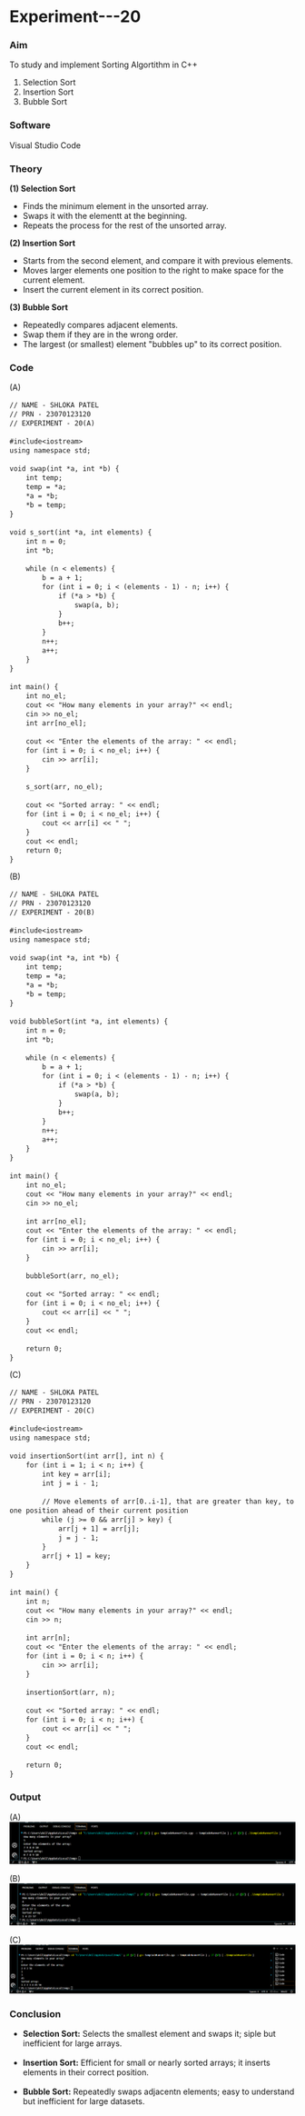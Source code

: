 # Experiment---20 

### Aim 
To study and implement Sorting Algortithm in C++ <ol><li>Selection Sort</li> <li>Insertion Sort</li> <li>Bubble Sort</li></ol> 

### Software 
Visual Studio Code 

### Theory 
<b> (1) Selection Sort </b> <br> 
<ul><li>Finds the minimum element in the unsorted array.</li> <li>Swaps it with the elementt at the beginning.</li> <li>Repeats the process for the rest of the unsorted array.</li></ul> 

<b>(2) Insertion Sort</b> <br> 
<ul><li>Starts from the second element, and compare it with previous elements.</li> <li>Moves larger elements one position to the right to make space for the current element.</li> <li>Insert the current element in its correct position.</li></ul>

<b> (3) Bubble Sort </b> <br> 
<ul><li>Repeatedly compares adjacent elements.</li> <li>Swap them if they are in the wrong order.</li> <li>The largest (or smallest) element "bubbles up" to its correct position.</li></ul> 

### Code 
(A) 
```
// NAME - SHLOKA PATEL 
// PRN - 23070123120 
// EXPERIMENT - 20(A) 

#include<iostream>
using namespace std;

void swap(int *a, int *b) {
    int temp;
    temp = *a;
    *a = *b;
    *b = temp;
}

void s_sort(int *a, int elements) {
    int n = 0;
    int *b;

    while (n < elements) {
        b = a + 1;
        for (int i = 0; i < (elements - 1) - n; i++) {
            if (*a > *b) {
                swap(a, b);
            }
            b++;
        }
        n++;
        a++;
    }
}

int main() {
    int no_el;
    cout << "How many elements in your array?" << endl;
    cin >> no_el;
    int arr[no_el];

    cout << "Enter the elements of the array: " << endl;
    for (int i = 0; i < no_el; i++) {
        cin >> arr[i];
    }

    s_sort(arr, no_el);

    cout << "Sorted array: " << endl;
    for (int i = 0; i < no_el; i++) {
        cout << arr[i] << " ";
    }
    cout << endl;
    return 0;
} 
```

(B) 
```
// NAME - SHLOKA PATEL 
// PRN - 23070123120 
// EXPERIMENT - 20(B) 

#include<iostream>
using namespace std;

void swap(int *a, int *b) {
    int temp;
    temp = *a;
    *a = *b;
    *b = temp;
}

void bubbleSort(int *a, int elements) {
    int n = 0;
    int *b;

    while (n < elements) {
        b = a + 1;
        for (int i = 0; i < (elements - 1) - n; i++) {
            if (*a > *b) {
                swap(a, b);
            }
            b++;
        }
        n++;
        a++;
    }
}

int main() {
    int no_el;
    cout << "How many elements in your array?" << endl;
    cin >> no_el;

    int arr[no_el];
    cout << "Enter the elements of the array: " << endl;
    for (int i = 0; i < no_el; i++) {
        cin >> arr[i];
    }

    bubbleSort(arr, no_el);

    cout << "Sorted array: " << endl;
    for (int i = 0; i < no_el; i++) {
        cout << arr[i] << " ";
    }
    cout << endl;

    return 0;
}  
```

(C) 
```
// NAME - SHLOKA PATEL 
// PRN - 23070123120 
// EXPERIMENT - 20(C) 

#include<iostream>
using namespace std;

void insertionSort(int arr[], int n) {
    for (int i = 1; i < n; i++) {
        int key = arr[i];
        int j = i - 1;

        // Move elements of arr[0..i-1], that are greater than key, to one position ahead of their current position
        while (j >= 0 && arr[j] > key) {
            arr[j + 1] = arr[j];
            j = j - 1;
        }
        arr[j + 1] = key;
    }
}

int main() {
    int n;
    cout << "How many elements in your array?" << endl;
    cin >> n;
    
    int arr[n];
    cout << "Enter the elements of the array: " << endl;
    for (int i = 0; i < n; i++) {
        cin >> arr[i];
    }

    insertionSort(arr, n);

    cout << "Sorted array: " << endl;
    for (int i = 0; i < n; i++) {
        cout << arr[i] << " ";
    }
    cout << endl;
    
    return 0;
} 
```

### Output 
(A) 
![](https://github.com/Shloka-Patel/Experiment---20/blob/main/Output_20A.png) 

(B) 
![](https://github.com/Shloka-Patel/Experiment---20/blob/main/Output_20B.png) 

(C) 
![](https://github.com/Shloka-Patel/Experiment---20/blob/main/Output_20C.png) 

### Conclusion 
<ul><li><b>Selection Sort:</b> Selects the smallest element and swaps it; siple but inefficient for large arrays.</li><br> 
<li><b>Insertion Sort:</b> Efficient for small or nearly sorted arrays; it inserts elements in their correct position.</li><br> 
<li><b>Bubble Sort:</b> Repeatedly swaps adjacentn elements; easy to understand but inefficient for large datasets.</li> <br> 

